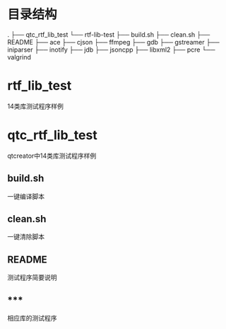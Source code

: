 # 目录结构
.
├── qtc_rtf_lib_test
└── rtf-lib-test
    ├── build.sh
    ├── clean.sh
    ├── README
    ├── ace
    ├── cjson
    ├── ffmpeg
    ├── gdb
    ├── gstreamer
    ├── iniparser
    ├── inotify
    ├── jdb
    ├── jsoncpp
    ├── libxml2
    ├── pcre
    └── valgrind

# rtf_lib_test
14类库测试程序样例

# qtc_rtf_lib_test
qtcreator中14类库测试程序样例

## build.sh
一键编译脚本

## clean.sh
一键清除脚本

## README
测试程序简要说明

## ***
相应库的测试程序
